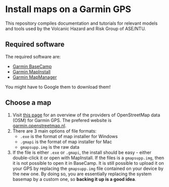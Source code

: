 # Install maps on a Garmin GPS

This repository compiles documentation and tutorials for relevant models and tools used by the Volcanic Hazard and Risk Group of ASE/NTU.

## Required software
The required software are:

- [Garmin BaseCamp](https://www8.garmin.com/support/download_details.jsp?id=4435)
- [Garmin MapInstall](https://www8.garmin.com/support/download_details.jsp?id=3291)
- [Garmin MapManager](https://www8.garmin.com/support/download_details.jsp?id=5267)

You might have to Google them to download them!

## Choose a map
1. Visit [this page](https://wiki.openstreetmap.org/wiki/OSM_Map_On_Garmin/Download) for an overview of the providers of OpenStreetMap data (OSM) for Garmin GPS. The prefered website is [garmin.openstreetmap.nl](http://http://garmin.openstreetmap.nl).
2. There are 3 main options of file formats:
   - ``.exe`` is the format of map installer for Windows
   - ``.gmapi`` is the format of map installer for Mac
   - ``gmapsupp.img`` is the raw data
3. If the file is either ``.exe`` or ``.gmapi``, the install should be easy - either double-click it or open with MapInstall. If the files is a ``gmapsupp.img``, then it is not possible to open it in BaseCamp. It is still possible to upload it on your GPS by replacing the ``gmapsupp.img`` file contained on your device by the new one. By doing so, you are essentially replacing the system basemap by a custom one, so **backing it up is a good idea**.


